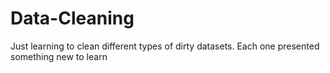 # Data-Cleaning
Just learning to clean different types of dirty datasets. Each one presented something new to learn

